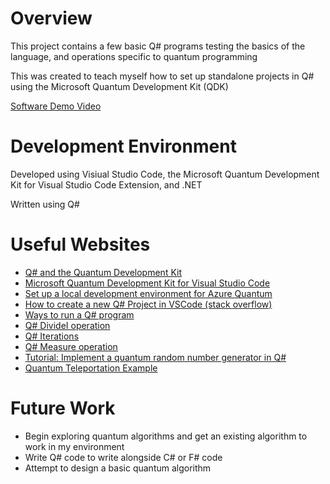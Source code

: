 # Overview

This project contains a few basic Q# programs testing the basics of the language, and operations specific to quantum programming

This was created to teach myself how to set up standalone projects in Q# using the Microsoft Quantum Development Kit (QDK)

[Software Demo Video](http://youtube.link.goes.here)

# Development Environment

Developed using Visiual Studio Code, the Microsoft Quantum Development Kit for Visual Studio Code Extension, and .NET

Written using Q#

# Useful Websites

* [Q# and the Quantum Development Kit](https://azure.microsoft.com/en-us/resources/development-kit/quantum-computing/#overview)
* [Microsoft Quantum Development Kit for Visual Studio Code](https://marketplace.visualstudio.com/items?itemName=quantum.quantum-devkit-vscode&ssr=false#overview)
* [Set up a local development environment for Azure Quantum](https://docs.microsoft.com/en-us/azure/quantum/install-overview-qdk)
* [How to create a new Q# Project in VSCode (stack overflow)](https://stackoverflow.com/questions/70429641/how-to-create-a-new-q-project-in-vscode#:~:text=If%20you're%20using%20command%20palette%20in%20VS%20Code%2C%20click,location%20to%20save%20the%20project.)
* [Ways to run a Q# program](https://docs.microsoft.com/en-us/azure/quantum/user-guide/host-programs?tabs=tabid-python)
* [Q# DivideI operation](https://docs.microsoft.com/en-us/qsharp/api/qsharp/microsoft.quantum.arithmetic.dividei)
* [Q# Iterations](https://docs.microsoft.com/en-us/azure/quantum/user-guide/language/statements/iterations)
* [Q# Measure operation](https://docs.microsoft.com/en-us/qsharp/api/qsharp/microsoft.quantum.intrinsic.measure)
* [Tutorial: Implement a quantum random number generator in Q#](https://docs.microsoft.com/en-us/azure/quantum/tutorial-qdk-quantum-random-number-generator?tabs=tabid-qsharp)
* [Quantum Teleportation Example](https://github.com/microsoft/Quantum/tree/main/samples/getting-started/teleportation)

# Future Work

* Begin exploring quantum algorithms and get an existing algorithm to work in my environment
* Write Q# code to write alongside C# or F# code
* Attempt to design a basic quantum algorithm